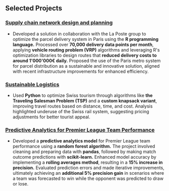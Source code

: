 ## **Selected Projects**

### [Supply chain network design and planning](https://github.com/Adlan-Boithier/Supply-Chain-La-Poste/)
  - Developed a solution in collaboration with the La Poste group to optimize the parcel delivery system in Paris using the **R programming language.** Processed over **70,000 delivery data points per month**, applying **vehicle routing problem (VRP)** algorithms and leveraging R's optimization libraries to design routes that **reduced delivery costs to around 1'000'000€ daily.** Proposed the use of the Paris metro system for parcel distribution as a sustainable and innovative solution, aligned with recent infrastructure improvements for enhanced efficiency.

### [Sustainable Logistics](https://github.com/Adlan-Boithier/Sustainable-Logistics/)
- Used **Python** to optimize Swiss tourism through algorithms like **the Traveling Salesman Problem (TSP)** and a **custom knapsack variant**, improving travel routes based on distance, time, and cost. Analysis highlighted underuse of the Swiss rail system, suggesting pricing adjustments for better tourist appeal.

### [Predictive Analytics for Premier League Team Performance](https://github.com/Adlan-Boithier/Premier-League-Prediction/)
- Developed a **predictive analytics model** for Premier League team performance using a **random forest algorithm.** The project involved cleaning and preparing data with **pandas**, followed by making match outcome predictions with **scikit-learn.** Enhanced model accuracy by implementing a **rolling averages method**, resulting in a **15% increase in precision.** Evaluated prediction errors and made iterative improvements, ultimately achieving an **additional 5% precision gain** in scenarios where a team was forecasted to win while the opponent was predicted to draw or lose.
